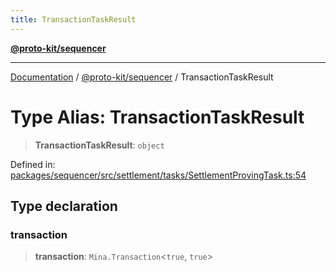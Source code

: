 ```yaml
---
title: TransactionTaskResult
---
```


[**@proto-kit/sequencer**](../README.md)

***

[Documentation](../../../README.md) / [@proto-kit/sequencer](../README.md) / TransactionTaskResult

# Type Alias: TransactionTaskResult

> **TransactionTaskResult**: `object`

Defined in: [packages/sequencer/src/settlement/tasks/SettlementProvingTask.ts:54](https://github.com/proto-kit/framework/blob/28efa802e3737fc3b77339148b307ef7246f3ef1/packages/sequencer/src/settlement/tasks/SettlementProvingTask.ts#L54)

## Type declaration

### transaction

> **transaction**: `Mina.Transaction`\<`true`, `true`\>
